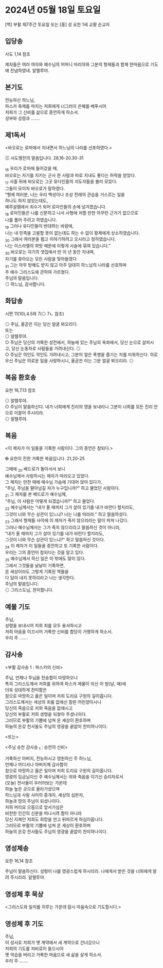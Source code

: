 # 2024년 05월 18일 토요일

[백] 부활 제7주간 토요일 또는 [홍] 성 요한 1세 교황 순교자  


## 입당송

사도 1,14 참조

제자들은 여러 여자와 예수님의 어머니 마리아와 그분의 형제들과 함께 한마음으로 기도에 전념하였네. 알렐루야.  
  
## 본기도

전능하신 하느님,  
파스카 축제를 마치는 저희에게 너그러이 은혜를 베푸시어  
저희가 그 신비를 삶으로 증언하게 하소서.  
성부와 성령과 …….  
  
## 제1독서

<바오로는 로마에서 지내면서 하느님의 나라를 선포하였다.>

▥ 사도행전의 말씀입니다. 28,16-20.30-31

<sub>16</sub> 우리가 로마에 들어갔을 때,  
바오로는 자기를 지키는 군사 한 사람과 따로 지내도 좋다는 허락을 받았다.  
<sub>17</sub> 사흘 뒤에 바오로는 그곳 유다인들의 지도자들을 불러 모았다.  
그들이 모이자 바오로가 말하였다.  
“형제 여러분, 나는 우리 백성이나 조상 전래의 관습을 거스르는 일을  
하나도 하지 않았는데도,  
예루살렘에서 죄수가 되어 로마인들의 손에 넘겨졌습니다.  
<sub>18</sub> 로마인들은 나를 신문하고 나서 사형에 처할 만한 아무런 근거가 없으므로  
나를 풀어 주려고 하였습니다.  
<sub>19</sub> 그러나 유다인들이 반대하는 바람에,  
나는 내 민족을 고발할 뜻이 없는데도 하는 수 없이 황제에게 상소하였습니다.  
<sub>20</sub> 그래서 여러분을 뵙고 이야기하려고 오시라고 청하였습니다.  
나는 이스라엘의 희망 때문에 이렇게 사슬에 묶여 있습니다.”  
<sub>30</sub> 바오로는 자기의 셋집에서 만 이 년 동안 지내며,  
자기를 찾아오는 모든 사람을 맞아들였다.  
<sub>31</sub> 그는 아무 방해도 받지 않고 아주 담대히 하느님의 나라를 선포하며  
주 예수 그리스도에 관하여 가르쳤다.  
주님의 말씀입니다.  
◎ 하느님, 감사합니다.  
  
## 화답송

시편 11(10),4.5와 7(◎ 7ㄴ 참조)

◎ 주님, 올곧은 이는 당신 얼굴 뵈오리다.  
또는  
◎ 알렐루야.  
○ 주님은 당신의 거룩한 성전에서, 하늘에 있는 주님의 옥좌에서, 당신 눈으로 살피시고, 당신 눈동자로 사람들을 가려내신다. ◎  
○ 주님은 의인도 악인도 가려내시고, 그분의 얼은 폭행을 즐기는 자를 미워하신다. 의로우신 주님은 의로운 일을 사랑하시니, 올곧은 이는 그분 얼굴 뵈오리라. ◎  
  
## 복음 환호송

요한 16,7.13 참조

◎ 알렐루야.  
○ 주님이 말씀하신다. 내가 너희에게 진리의 영을 보내리니 그분이 너희를 모든 진리 안으로 이끌어 주시리라.  
◎ 알렐루야.  
  
## 복음

<이 제자가 이 일들을 기록한 사람이다. 그의 증언은 참되다.>

✠ 요한이 전한 거룩한 복음입니다. 21,20-25

그때에 <sub>20</sub> 베드로가 돌아서서 보니  
예수님께서 사랑하시는 제자가 따라오고 있었다.  
그 제자는 만찬 때에 예수님 가슴에 기대어 앉아 있다가,  
“주님, 주님을 팔아넘길 자가 누구입니까?” 하고 물었던 사람이다.  
<sub>21</sub> 그 제자를 본 베드로가 예수님께,  
“주님, 이 사람은 어떻게 되겠습니까?” 하고 물었다.  
<sub>22</sub> 예수님께서는 “내가 올 때까지 그가 살아 있기를 내가 바란다 할지라도,  
그것이 너와 무슨 상관이 있느냐? 너는 나를 따라라.” 하고 말씀하셨다.  
<sub>23</sub> 그래서 형제들 사이에 이 제자가 죽지 않으리라는 말이 퍼져 나갔다.  
그러나 예수님께서는 그가 죽지 않으리라고 말씀하신 것이 아니라,  
“내가 올 때까지 그가 살아 있기를 내가 바란다 할지라도,  
그것이 너와 무슨 상관이 있느냐?” 하고 말씀하신 것이다.  
<sub>24</sub> 이 제자가 이 일들을 증언하고 또 기록한 사람이다.  
우리는 그의 증언이 참되다는 것을 알고 있다.  
<sub>25</sub> 예수님께서 하신 일은 이 밖에도 많이 있다.  
그래서 그것들을 낱낱이 기록하면,  
온 세상이라도 그렇게 기록된 책들을  
다 담아 내지 못하리라고 나는 생각한다.  
주님의 말씀입니다.  
◎ 그리스도님, 찬미합니다.  
  
## 예물 기도

주님,  
성령을 보내시어 저희 죄를 모두 용서하시고  
저희 마음을 이끄시어 거룩한 신비를 합당히 거행하게 하소서.  
우리 주 …….  
  
## 감사송

<부활 감사송 1 : 파스카의 신비>

주님, 언제나 주님을 찬송함이 마땅하오나  
특히 그리스도께서 저희를 위하여 파스카 제물이 되신 이 밤(날, 때)에  
더욱 성대하게 찬미함은  
참으로 마땅하고 옳은 일이며 저희 도리요 구원의 길이옵니다.  
그리스도께서는 세상의 죄를 없애신 참된 어린양이시니  
당신의 죽음으로 저희 죽음을 없애시고  
당신의 부활로 저희 생명을 되찾아 주셨나이다.  
그러므로 부활의 기쁨에 넘쳐 온 세상이 환호하며  
하늘의 온갖 천사들도 주님의 영광을 끝없이 찬미하나이다.  
  
<또는>  
  
<주님 승천 감사송 <sub>1</sub> : 승천의 신비>  
  
  
거룩하신 아버지, 전능하시고 영원하신 주 하느님,  
언제나 어디서나 아버지께 감사함이  
참으로 마땅하고 옳은 일이며 저희 도리요 구원의 길이옵니다.  
영광의 임금님이신 주 예수님께서는 죄와 죽음을 이기신 승리자로서  
(오늘) 천사들이 우러러보는 가운데  
하늘 높은 곳으로 올라가셨으며  
하느님과 사람 사이의 중개자, 세상의 심판자,  
하늘과 땅의 주님이 되셨나이다.  
저희 머리요 으뜸으로 앞서가심은  
비천한 인간의 신분을 떠나시려 함이 아니라  
당신 지체인 저희도 희망을 안고 뒤따르게 하심이옵니다.  
그러므로 부활의 기쁨에 넘쳐 온 세상이 환호하며  
하늘의 온갖 천사들도 주님의 영광을 끝없이 찬미하나이다.  
## 영성체송

요한 16,14 참조

주님이 말씀하신다. 성령이 나를 영광스럽게 하시리라. 나에게서 받은 것을 너희에게 알려 주시리라. 알렐루야.  
  
## 영성체 후 묵상

<그리스도와 일치를 이루는 가운데 잠시 마음속으로 기도합시다.>  
## 영성체 후 기도

주님,  
이 성사로 저희가 옛 계약에서 새 계약으로 건너갔으니  
저희의 기도를 자비로이 들으시어  
옛 악습을 버리고 거룩한 마음으로 새 삶을 살게 하소서.  
우리 주 …….